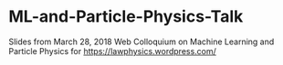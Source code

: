 # ML-and-Particle-Physics-Talk
Slides from March 28, 2018 Web Colloquium on Machine Learning and Particle Physics for https://lawphysics.wordpress.com/
